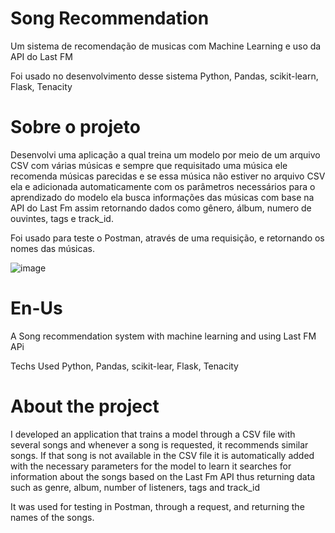 # Song Recommendation

Um sistema de recomendação de musicas com Machine Learning e uso da API do Last FM

Foi usado no desenvolvimento desse sistema Python, Pandas, scikit-learn, Flask, Tenacity

# Sobre o projeto
Desenvolvi uma aplicação a qual treina um modelo por meio de um arquivo CSV com várias músicas e sempre que requisitado uma música ele recomenda músicas parecidas e se essa música não estiver no arquivo CSV ela e adicionada automaticamente com os parâmetros necessários para o aprendizado do modelo ela busca informações das músicas com base na API do Last Fm assim retornando dados como gênero, álbum, numero de ouvintes, tags e track_id.

Foi usado para teste o Postman, através de uma requisição, e retornando os nomes das músicas. 

![image](https://github.com/user-attachments/assets/b5e646ac-96a4-41c0-9378-a8a94f7b72a6)


# En-Us
A Song recommendation system with machine learning and using Last FM APi

Techs Used  Python, Pandas, scikit-lear, Flask, Tenacity

# About the project
I developed an application that trains a model through a CSV file with several songs and whenever a song is requested, it recommends similar songs. If that song is not available in the CSV file it is automatically added with the necessary parameters for the model to learn it searches for information about the songs based on the Last Fm API thus returning data such as genre, album, number of listeners, tags and track_id

It was used for testing in Postman, through a request, and returning the names of the songs.
